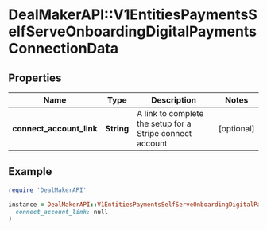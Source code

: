 # DealMakerAPI::V1EntitiesPaymentsSelfServeOnboardingDigitalPaymentsConnectionData

## Properties

| Name | Type | Description | Notes |
| ---- | ---- | ----------- | ----- |
| **connect_account_link** | **String** | A link to complete the setup for a Stripe connect account | [optional] |

## Example

```ruby
require 'DealMakerAPI'

instance = DealMakerAPI::V1EntitiesPaymentsSelfServeOnboardingDigitalPaymentsConnectionData.new(
  connect_account_link: null
)
```


